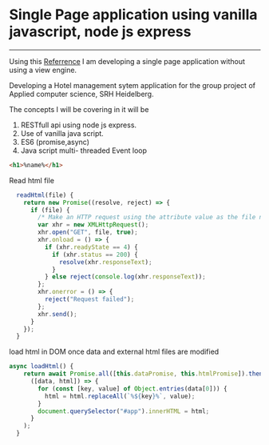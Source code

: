 # Single Page application using vanilla javascript, node js express

---

Using this [Referrence](https://dev.to/dcodeyt/building-a-single-page-app-without-frameworks-hl9 "Dev To") I am developing a single page application without using a view engine.

Developing a Hotel management sytem application for the group project of Applied computer science, SRH Heidelberg.

The concepts I will be covering in it will be

1. RESTfull api using node js express.
2. Use of vanilla java script.
3. ES6 (promise,async)
4. Java script multi- threaded Event loop

```html
<h1>%name%</h1>
```

Read html file

```Javascript
  readHtml(file) {
    return new Promise((resolve, reject) => {
      if (file) {
        /* Make an HTTP request using the attribute value as the file name: */
        var xhr = new XMLHttpRequest();
        xhr.open("GET", file, true);
        xhr.onload = () => {
          if (xhr.readyState == 4) {
            if (xhr.status == 200) {
              resolve(xhr.responseText);
            }
          } else reject(console.log(xhr.responseText));
        };
        xhr.onerror = () => {
          reject("Request failed");
        };
        xhr.send();
      }
    });
  }
```

load html in DOM once data and external html files are modified

```Javascript
async loadHtml() {
    return await Promise.all([this.dataPromise, this.htmlPromise]).then(
      ([data, html]) => {
        for (const [key, value] of Object.entries(data[0])) {
          html = html.replaceAll(`%${key}%`, value);
        }
        document.querySelector("#app").innerHTML = html;
      }
    );
  }
```

